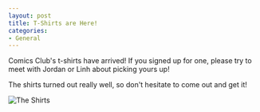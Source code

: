 ```yaml
---
layout: post
title: T-Shirts are Here!
categories:
- General
---
```


Comics Club's t-shirts have arrived!  If you signed up for one, please try to meet with Jordan or Linh about picking yours up!

The shirts turned out really well, so don't hesitate to come out and get it!

![The Shirts](../../../../../images/blog/shirt.png)
